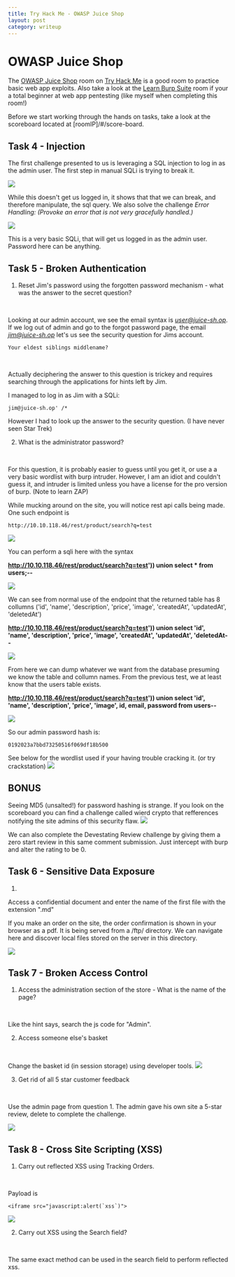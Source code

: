 ```yaml
---
title: Try Hack Me - OWASP Juice Shop
layout: post
category: writeup
---
```


# OWASP Juice Shop
The [OWASP Juice Shop](https://tryhackme.com/room/juiceshop) room on [Try Hack Me](https://tryhackme.com/) is a good room to practice basic web app exploits.  Also take a look at the [Learn Burp Suite](https://tryhackme.com/room/learnburp) room if your a total beginner at web app pentesting (like myself when completing this room!)
<br/>

Before we start working through the hands on tasks, take a look at the scoreboard located at [roomIP]/#/score-board.
<br/>

## Task 4 - Injection
The first challenge presented to us is leveraging a SQL injection to log in as the admin user. The first step in manual SQLi is trying to break it.
<br/>

<img src="../assets/img/thm/juiceshop/sqli1.png">
<br/>

While this doesn't get us logged in, it shows that that we can break, and therefore manipulate, the sql query. We also solve the challenge *Error Handling: (Provoke an error that is not very gracefully handled.)*
<br/>

<img src="../assets/img/thm/juiceshop/sql2.png">
<br/>

This is a very basic SQLi, that will get us logged in as the admin user. Password here can be anything.
<br/>

## Task 5 - Broken Authentication
1. Reset Jim's password using the forgotten password mechanism - what was the answer to the secret question?
<br/>

Looking at our admin account, we see the email syntax is *user@juice-sh.op*.  If we log out of admin and go to the forgot password page, the email *jim@juice-sh.op* let's us see the security question for Jims account.
<br/>

```
Your eldest siblings middlename?
```
<br/>

Actually deciphering the answer to this question is trickey and requires searching through the applications for hints left by Jim.

I managed to log in as Jim with a SQLi:
```
jim@juice-sh.op' /*
```
However I had to look up the answer to the security question. (I have never seen Star Trek)
<br/>

2. What is the administrator password?
<br/>

For this question, it is probably easier to guess until you get it, or use a a very basic wordlist with burp intruder.  However, I am an idiot and couldn't guess it, and intruder is limited unless you have a license for the pro version of burp. (Note to learn ZAP)
<br/>

While mucking around on the site, you will notice rest api calls being made.  One such endpoint is
```
http://10.10.118.46/rest/product/search?q=test
```
<img src="../assets/img/thm/juiceshop/restapi1.png">
<br/>

You can perform a sqli here with the syntax
<br/>

**http://10.10.118.46/rest/product/search?q=test')) union select * from users;--**
<br/>

<img src="../assets/img/thm/juiceshop/sqli3.png">
<br/>

We can see from normal use of the endpoint that the returned table has 8 collumns ('id', 'name', 'description', 'price', 'image', 'createdAt', 'updatedAt', 'deletedAt')
<br/>

**http://10.10.118.46/rest/product/search?q=test')) union select 'id', 'name', 'description', 'price', 'image', 'createdAt', 'updatedAt', 'deletedAt--**
<br/>

<img src="../assets/img/thm/juiceshop/restapi2.png">
<br/>

From here we can dump whatever we want from the database presuming we know the table and collumn names.  From the previous test, we at least know that the users table exists.
<br/>

**http://10.10.118.46/rest/product/search?q=test')) union select 'id', 'name', 'description', 'price', 'image', id, email, password from users--**<br/>

<img src="../assets/img/thm/juiceshop/userdump.png">
<br/>

So our admin password hash is:
```
0192023a7bbd73250516f069df18b500
```
See below for the wordlist used if your having trouble cracking it. (or try crackstation)
<img src="../assets/img/thm/juiceshop/hashcatadmin.png">
<br/>

## BONUS

Seeing MD5 (unsalted!) for password hashing is strange.  If you look on the scoreboard you can find a challenge called wierd crypto that refferences notifying the site admins of this security flaw. 
<img src="../assets/img/thm/juiceshop/weirdcrypto.png">
<br/>

We can also complete the Devestating Review challenge by giving them a zero start review in this same comment submission.  Just intercept with burp and alter the rating to be 0.
<br/>

## Task 6 - Sensitive Data Exposure
1. 	
Access a confidential document and enter the name of the first file with the extension ".md"
<br/>

If you make an order on the site, the order confirmation is shown in your browser as a pdf.  It is being served from a /ftp/ directory.  We can navigate here and discover local files stored on the server in this directory.

<img src="../assets/img/thm/juiceshop/ftplfi.png">
<br/>

## Task 7 - Broken Access Control
1. Access the administration section of the store - What is the name of the page?
<br/>

Like the hint says, search the js code for "Admin".

2. Access someone else's basket    
<br/>

Change the basket id (in session storage) using developer tools.
<img src="../assets/img/thm/juiceshop/bid.png">
<br/>

3. 	Get rid of all 5 star customer feedback
<br/>

Use the admin page from question 1.  The admin gave his own site a 5-star review, delete to complete the challenge.
<br/>

<img src="../assets/img/thm/juiceshop/5star.png">
<br/>

## Task 8 - Cross Site Scripting (XSS)
1. Carry out reflected XSS using Tracking Orders.
<br/>

Payload is
```
<iframe src="javascript:alert(`xss`)">
```
<img src="../assets/img/thm/juiceshop/reflectedXSS.png">
<br/>

2. Carry out XSS using the Search field?
<br/>

The same exact method can be used in the search field to perform reflected xss.